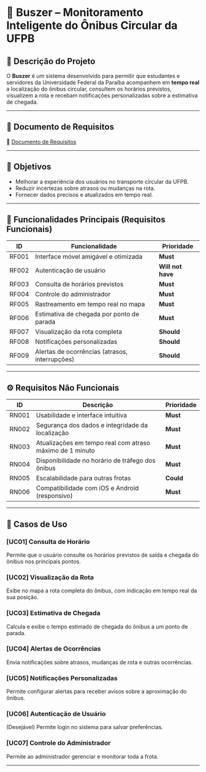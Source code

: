 # 🚌 Buszer – Monitoramento Inteligente do Ônibus Circular da UFPB

## 📌 Descrição do Projeto
O **Buszer** é um sistema desenvolvido para permitir que estudantes e servidores da Universidade Federal da Paraíba acompanhem em **tempo real** a localização do ônibus circular, consultem os horários previstos, visualizem a rota e recebam notificações personalizadas sobre a estimativa de chegada.

---

## 📄 Documento de Requisitos
📎 [Documento de Requisitos](https://docs.google.com/document/d/1R314KmywxrJnf8lMydXkawByNYNznzh-jtw5UZWZ9bg/edit?usp=sharing)

---

## 🎯 Objetivos
- Melhorar a experiência dos usuários no transporte circular da UFPB.
- Reduzir incertezas sobre atrasos ou mudanças na rota.
- Fornecer dados precisos e atualizados em tempo real.

---

## 📱 Funcionalidades Principais (Requisitos Funcionais)
| ID      | Funcionalidade | Prioridade |
|---------|---------------|------------|
| RF001 | Interface móvel amigável e otimizada | **Must** |
| RF002 | Autenticação de usuário | **Will not have** |
| RF003 | Consulta de horários previstos | **Must** |
| RF004 | Controle do administrador | **Must** |
| RF005 | Rastreamento em tempo real no mapa | **Must** |
| RF006 | Estimativa de chegada por ponto de parada | **Must** |
| RF007 | Visualização da rota completa | **Should** |
| RF008 | Notificações personalizadas | **Should** |
| RF009 | Alertas de ocorrências (atrasos, interrupções) | **Should** |

---

## ⚙️ Requisitos Não Funcionais
| ID      | Descrição | Prioridade |
|---------|-----------|------------|
| RN001 | Usabilidade e interface intuitiva | **Must** |
| RN002 | Segurança dos dados e integridade da localização | **Must** |
| RN003 | Atualizações em tempo real com atraso máximo de 1 minuto | **Must** |
| RN004 | Disponibilidade no horário de tráfego dos ônibus | **Must** |
| RN005 | Escalabilidade para outras frotas | **Could** |
| RN006 | Compatibilidade com iOS e Android (responsivo) | **Must** |

---

## 📖 Casos de Uso

### **[UC01] Consulta de Horário**
Permite que o usuário consulte os horários previstos de saída e chegada do ônibus nos principais pontos.

### **[UC02] Visualização da Rota**
Exibe no mapa a rota completa do ônibus, com indicação em tempo real da sua posição.

### **[UC03] Estimativa de Chegada**
Calcula e exibe o tempo estimado de chegada do ônibus a um ponto de parada.

### **[UC04] Alertas de Ocorrências**
Envia notificações sobre atrasos, mudanças de rota e outras ocorrências.

### **[UC05] Notificações Personalizadas**
Permite configurar alertas para receber avisos sobre a aproximação do ônibus.

### **[UC06] Autenticação de Usuário**
(Desejável) Permite login no sistema para salvar preferências.

### **[UC07] Controle do Administrador**
Permite ao administrador gerenciar e monitorar toda a frota.

---
